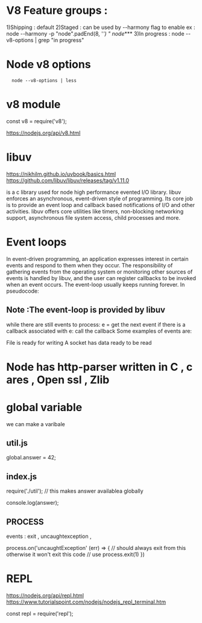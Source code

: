 # V8 Feature groups :
  1)Shipping : default 
  2)Staged : can be used by --harmony flag to enable 
      ex : node --harmony -p "node".padEnd(8, '*') "
      node****
   3)In progress : node --v8-options | grep "in progress" 
   
 # Node v8 options
      node --v8-options | less
 # v8 module
 const v8 = require('v8');
 
 https://nodejs.org/api/v8.html
 
 
 # libuv 
 https://nikhilm.github.io/uvbook/basics.html
 https://github.com/libuv/libuv/releases/tag/v1.11.0
 
 is a c library used for node high performance evented I/O library.
 libuv enforces an asynchronous, event-driven style of programming. Its core job is to provide an event loop and callback based notifications of I/O and other activities. libuv offers core utilities like timers, non-blocking networking support, asynchronous file system access, child processes and more.

# Event loops

In event-driven programming, an application expresses interest in certain events and respond to them when they occur. The responsibility of gathering events from the operating system or monitoring other sources of events is handled by libuv, and the user can register callbacks to be invoked when an event occurs. The event-loop usually keeps running forever. In pseudocode:

## Note :The event-loop  is provided by libuv 
while there are still events to process:
    e = get the next event
    if there is a callback associated with e:
        call the callback
Some examples of events are:

File is ready for writing
A socket has data ready to be read

# Node has http-parser written in C , c ares , Open ssl , Zlib 


# global variable 

we can make a varibale 

## util.js
global.answer = 42;

## index.js

require('./util'); // this makes answer availablea globally 

 console.log(answer);
 
 ## PROCESS 
 
 events : exit , uncaughtexception , 
 
 process.on('uncaughtException' (err) => {
   // should always exit from this otherwise it won't exit this code
   // use process.exit(1) 
 })
 




# REPL 
https://nodejs.org/api/repl.html
https://www.tutorialspoint.com/nodejs/nodejs_repl_terminal.htm

const repl = require('repl');







